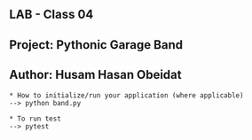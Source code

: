 ## LAB - Class 04
## Project: Pythonic Garage Band
## Author: Husam Hasan Obeidat


```
* How to initialize/run your application (where applicable)
--> python band.py

* To run test 
--> pytest